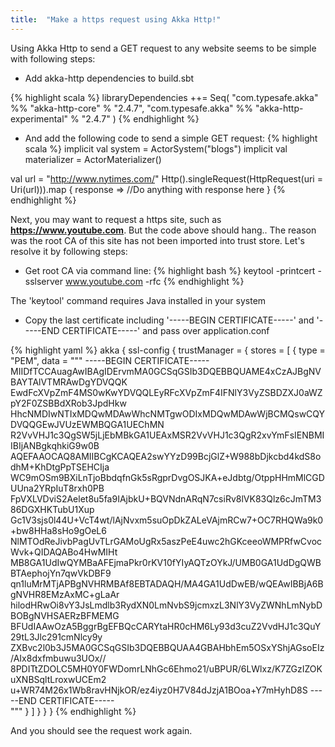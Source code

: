 ```yaml
---
title:  "Make a https request using Akka Http!"
---
```


Using Akka Http to send a GET request to any website seems to be simple with following steps:

* Add akka-http dependencies to build.sbt

{% highlight scala %}
libraryDependencies ++= Seq(
    "com.typesafe.akka" %% "akka-http-core" % "2.4.7",
    "com.typesafe.akka" %% "akka-http-experimental" % "2.4.7"
)
{% endhighlight %}

* And add the following code to send a simple GET request:
{% highlight scala %}
implicit val system = ActorSystem("blogs")
implicit val materializer = ActorMaterializer()

val url = "http://www.nytimes.com/"
Http().singleRequest(HttpRequest(uri = Uri(url))).map { response =>
    //Do anything with response here
}
{% endhighlight %}

Next, you may want to request a https site, such as **https://www.youtube.com**. But the code above should hang.. 
The reason was the root CA of this site has not been imported into trust store. Let's resolve it by following steps:

* Get root CA via command line:
{% highlight bash %}
keytool -printcert -sslserver www.youtube.com -rfc
{% endhighlight %}

The 'keytool' command requires Java installed in your system 

* Copy the last certificate including '-----BEGIN CERTIFICATE-----' and '-----END CERTIFICATE-----' and pass over application.conf

{% highlight yaml %}
akka {
  ssl-config {
    trustManager = {
      stores = [
        { type = "PEM", data = """
-----BEGIN CERTIFICATE-----
MIIDfTCCAuagAwIBAgIDErvmMA0GCSqGSIb3DQEBBQUAME4xCzAJBgNVBAYTAlVTMRAwDgYDVQQK
EwdFcXVpZmF4MS0wKwYDVQQLEyRFcXVpZmF4IFNlY3VyZSBDZXJ0aWZpY2F0ZSBBdXRob3JpdHkw
HhcNMDIwNTIxMDQwMDAwWhcNMTgwODIxMDQwMDAwWjBCMQswCQYDVQQGEwJVUzEWMBQGA1UEChMN
R2VvVHJ1c3QgSW5jLjEbMBkGA1UEAxMSR2VvVHJ1c3QgR2xvYmFsIENBMIIBIjANBgkqhkiG9w0B
AQEFAAOCAQ8AMIIBCgKCAQEA2swYYzD99BcjGlZ+W988bDjkcbd4kdS8odhM+KhDtgPpTSEHCIja
WC9mOSm9BXiLnTjoBbdqfnGk5sRgprDvgOSJKA+eJdbtg/OtppHHmMlCGDUUna2YRpIuT8rxh0PB
FpVXLVDviS2Aelet8u5fa9IAjbkU+BQVNdnARqN7csiRv8lVK83Qlz6cJmTM386DGXHKTubU1Xup
Gc1V3sjs0l44U+VcT4wt/lAjNvxm5suOpDkZALeVAjmRCw7+OC7RHQWa9k0+bw8HHa8sHo9gOeL6
NlMTOdReJivbPagUvTLrGAMoUgRx5aszPeE4uwc2hGKceeoWMPRfwCvocWvk+QIDAQABo4HwMIHt
MB8GA1UdIwQYMBaAFEjmaPkr0rKV10fYIyAQTzOYkJ/UMB0GA1UdDgQWBBTAephojYn7qwVkDBF9
qn1luMrMTjAPBgNVHRMBAf8EBTADAQH/MA4GA1UdDwEB/wQEAwIBBjA6BgNVHR8EMzAxMC+gLaAr
hilodHRwOi8vY3JsLmdlb3RydXN0LmNvbS9jcmxzL3NlY3VyZWNhLmNybDBOBgNVHSAERzBFMEMG
BFUdIAAwOzA5BggrBgEFBQcCARYtaHR0cHM6Ly93d3cuZ2VvdHJ1c3QuY29tL3Jlc291cmNlcy9y
ZXBvc2l0b3J5MA0GCSqGSIb3DQEBBQUAA4GBAHbhEm5OSxYShjAGsoEIz/AIx8dxfmbuwu3UOx//
8PDITtZDOLC5MH0Y0FWDomrLNhGc6Ehmo21/uBPUR/6LWlxz/K7ZGzIZOKuXNBSqltLroxwUCEm2
u+WR74M26x1Wb8ravHNjkOR/ez4iyz0H7V84dJzjA1BOoa+Y7mHyhD8S
-----END CERTIFICATE-----        
        """ }
      ]
    }
  }
}
{% endhighlight %}

And you should see the request work again.
